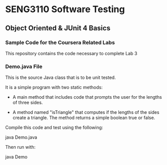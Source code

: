 # SENG3110 Software Testing

## Object Oriented & JUnit 4 Basics

### Sample Code for the Coursera Related Labs

This repository contains the code necessary to complete Lab 3

### Demo.java File

This is the source Java class that is to be unit tested.

It is a simple program with two static methods:

- A main method that includes code that prompts the user for the lengths of three sides.  

- A method named "isTriangle" that computes if the lengths of the sides create a triangle.  The method returns a simple boolean true or false.

Compile this code and test using the following:

java Demo.java

Then run with:

java Demo
